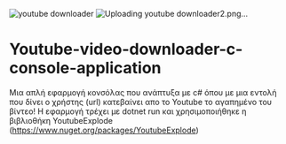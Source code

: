 ![youtube downloader](https://github.com/babis74/Youtube-video-downloader-c-console-application/assets/72227584/75c46433-3a7f-48a4-a829-03714aebd14c)
![Uploading youtube downloader2.png…]()
# Youtube-video-downloader-c-console-application
Μια απλή εφαρμογή κονσόλας που ανάπτυξα με c#  όπου με μια εντολή που δίνει ο χρήστης (url) κατεβαίνει απο το Youtube το αγαπημένο του βίντεο!
Η εφαρμογή τρέχει με dotnet run και χρησιμοποιήθηκε η βιβλιοθήκη YoutubeExplode (https://www.nuget.org/packages/YoutubeExplode)
